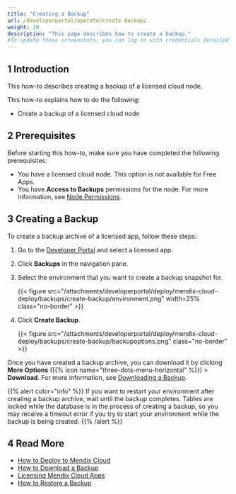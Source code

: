 ```yaml
---
title: "Creating a Backup"
url: /developerportal/operate/create-backup/
weight: 10
description: "This page describes how to create a backup."
#To update these screenshots, you can log in with credentials detailed in How to Update Screenshots Using Team Apps.
---
```


## 1 Introduction

This how-to describes creating a backup of a licensed cloud node.

This how-to explains how to do the following:

* Create a backup of a licensed cloud node

## 2 Prerequisites

Before starting this how-to, make sure you have completed the following prerequisites:

* You have a licensed cloud node. This option is not available for Free Apps.
* You have **Access to Backups** permissions for the node. For more information, see [Node Permissions](/developerportal/deploy/node-permissions/).

## 3 Creating a Backup

To create a backup archive of a licensed app, follow these steps:

1. Go to the [Developer Portal](https://sprintr.home.mendix.com) and select a licensed app.
2. Click **Backups** in the navigation pane.
3. Select the environment that you want to create a backup snapshot for.

    {{< figure src="/attachments/developerportal/deploy/mendix-cloud-deploy/backups/create-backup/environment.png" width=25% class="no-border" >}}

4. Click **Create Backup**.

    {{< figure src="/attachments/developerportal/deploy/mendix-cloud-deploy/backups/create-backup/backupoptions.png" class="no-border" >}}

Once you have created a backup archive, you can download it by clicking **More Options** ({{% icon name="three-dots-menu-horizontal" %}}) > **Download**. For more information, see [Downloading a Backup](/developerportal/operate/download-backup/).

{{% alert color="info" %}}
If you want to restart your environment after creating a backup archive, wait until the backup completes. Tables are locked while the database is in the process of creating a backup, so you may receive a timeout error if you try to start your environment while the backup is being created.
{{% /alert %}}

## 4 Read More

* [How to Deploy to Mendix Cloud](/developerportal/deploy/mendix-cloud-deploy/)
* [How to Download a Backup](/developerportal/operate/download-backup/)
* [Licensing Mendix Cloud Apps](/developerportal/deploy/licensing-apps/)
* [How to Restore a Backup](/developerportal/operate/restore-backup/)
